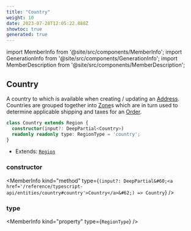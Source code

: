 ```yaml
---
title: "Country"
weight: 10
date: 2023-07-28T12:05:22.888Z
showtoc: true
generated: true
---
```

<!-- This file was generated from the Vendure source. Do not modify. Instead, re-run the "docs:build" script -->
import MemberInfo from '@site/src/components/MemberInfo';
import GenerationInfo from '@site/src/components/GenerationInfo';
import MemberDescription from '@site/src/components/MemberDescription';


## Country

<GenerationInfo sourceFile="packages/core/src/entity/region/country.entity.ts" sourceLine="14" packageName="@vendure/core" />

A country to which is available when creating / updating an <a href='/reference/typescript-api/entities/address#address'>Address</a>. Countries are
grouped together into <a href='/reference/typescript-api/entities/zone#zone'>Zone</a>s which are in turn used to determine applicable shipping
and taxes for an <a href='/reference/typescript-api/entities/order#order'>Order</a>.

```ts title="Signature"
class Country extends Region {
  constructor(input?: DeepPartial<Country>)
  readonly readonly type: RegionType = 'country';
}
```
* Extends: <code><a href='/reference/typescript-api/entities/region#region'>Region</a></code>



<div className="members-wrapper">

### constructor

<MemberInfo kind="method" type={`(input?: DeepPartial&#60;<a href='/reference/typescript-api/entities/country#country'>Country</a>&#62;) => Country`}   />


### type

<MemberInfo kind="property" type={`RegionType`}   />




</div>
